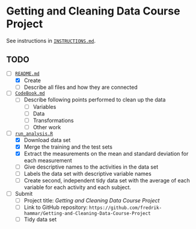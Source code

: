 # Getting and Cleaning Data Course Project

See instructions in [`INSTRUCTIONS.md`](INSTRUCTIONS.md).


## TODO

- [ ] [`README.md`](README.md)
  - [x] Create
  - [ ] Describe all files and how they are connected
- [ ] [`CodeBook.md`](CodeBook.md)
  - [ ] Describe following points performed to clean up the data
    - [ ] Variables
    - [ ] Data
    - [ ] Transformations
    - [ ] Other work
- [ ] [`run_analysis.R`](run_analysis.R)
  - [x] Download data set
  - [x] Merge the training and the test sets
  - [x] Extract the measurements on the mean and standard deviation for each
        measurement
  - [ ] Give descriptive names to the activities in the data set
  - [ ] Labels the data set with descriptive variable names
  - [ ] Create second, independent tidy data set with the average of each
        variable for each activity and each subject.
- [ ] Submit
  - [ ] Project title: *Getting and Cleaning Data Course Project*
  - [ ] Link to GitHub repository:
        `https://github.com/fredrik-hammar/Getting-and-Cleaning-Data-Course-Project`
  - [ ] Tidy data set
